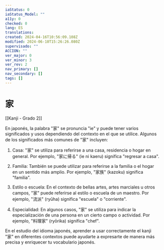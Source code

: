```yaml
---
iaStatus: 0
iaStatus_Model: ""
a11y: 0
checked: 0
lang: ES
translations: 
created: 2024-04-16T10:56:09.108Z
modified: 2024-06-10T15:26:26.080Z
supervisado: ""
ACCION: ""
ver_major: 0
ver_minor: 3
ver_rev: 2
nav_primary: []
nav_secondary: []
tags: []
---
```

# 家

[[Kanji - Grado 2]]

En japonés, la palabra "家" se pronuncia "ie" y puede tener varios significados y usos dependiendo del contexto en el que se utilice. Algunos de los significados más comunes de "家" incluyen:

1. Casa: "家" se utiliza para referirse a una casa, residencia o hogar en general. Por ejemplo, "家に帰る" (ie ni kaeru) significa "regresar a casa".

2. Familia: También se puede utilizar para referirse a la familia o el hogar en un sentido más amplio. Por ejemplo, "家族" (kazoku) significa "familia".

3. Estilo o escuela: En el contexto de bellas artes, artes marciales u otros campos, "家" puede referirse al estilo o escuela de un maestro. Por ejemplo, "流派" (ryūha) significa "escuela" o "corriente".

4. Especialidad: En algunos casos, "家" se utiliza para indicar la especialización de una persona en un cierto campo o actividad. Por ejemplo, "料理家" (ryōrika) significa "chef".

En el estudio del idioma japonés, aprender a usar correctamente el kanji "家" en diferentes contextos puede ayudarte a expresarte de manera más precisa y enriquecer tu vocabulario japonés.
